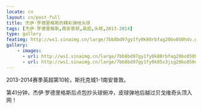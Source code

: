 ```yaml
---
locate: cn
layout: cn/post-full
title: 杰伊·罗德里格斯的精彩弹地头球
tags: [杰伊·罗德里格斯,南安普顿,英超,头球,2013-2014]
type: gallery
featimg: http://ws1.sinaimg.cn/large/7bb8bd97gy1fy0k88rbfag20bo050hdv.gif
gallery:
    - images:
      - url: http://ws1.sinaimg.cn/large/7bb8bd97gy1fy0k88rbfag20bo050hdv.gif
      - url: http://ws1.sinaimg.cn/large/7bb8bd97gy1fy0k85x3jig20bo050e83.gif
---
```


2013-2014赛季英超第10轮，斯托克城1-1南安普敦。

第41分钟，杰伊·罗德里格斯后点包抄头球俯冲，皮球弹地后越过贝戈维奇头顶入网！